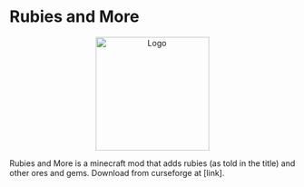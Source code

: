 # Rubies and More
<p align="center"><img src="https://i.postimg.cc/c4260Dpm/logo.png" alt="Logo" width="200"></p>
Rubies and More is a minecraft mod that adds rubies (as told in the title) and other ores and gems. Download from curseforge at [link].
